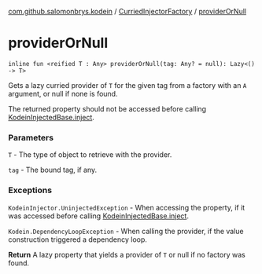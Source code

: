 [com.github.salomonbrys.kodein](../index.md) / [CurriedInjectorFactory](index.md) / [providerOrNull](.)

# providerOrNull

`inline fun <reified T : Any> providerOrNull(tag: Any? = null): Lazy<() -> T>`

Gets a lazy curried provider of `T` for the given tag from a factory with an `A` argument, or null if none is found.

The returned property should not be accessed before calling [KodeinInjectedBase.inject](../-kodein-injected-base/inject.md).

### Parameters

`T` - The type of object to retrieve with the provider.

`tag` - The bound tag, if any.

### Exceptions

`KodeinInjector.UninjectedException` - When accessing the property, if it was accessed before calling [KodeinInjectedBase.inject](../-kodein-injected-base/inject.md).

`Kodein.DependencyLoopException` - When calling the provider, if the value construction triggered a dependency loop.

**Return**
A lazy property that yields a provider of `T` or null if no factory was found.

